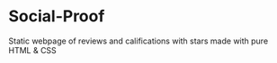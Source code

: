 # Social-Proof
Static webpage of reviews and califications with stars made with pure HTML &amp; CSS
